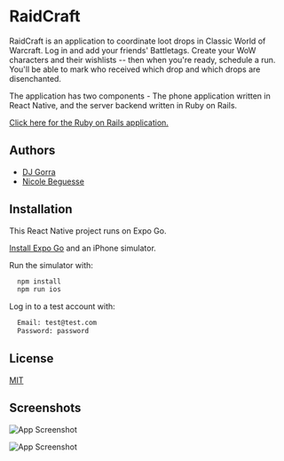 
# RaidCraft

RaidCraft is an application to coordinate loot drops in Classic World of Warcraft. Log in and add your friends' Battletags. Create your WoW characters and their wishlists -- then when you're ready, schedule a run. You'll be able to mark who received which drop and which drops are disenchanted.

The application has two components - The phone application written in React Native, and the server backend written in Ruby on Rails.

[Click here for the Ruby on Rails application.](https://github.com/djgorra/wow-app)


## Authors

- [DJ Gorra](https://www.github.com/djgorra)
- [Nicole Beguesse](https://github.com/perryb)


## Installation

This React Native project runs on Expo Go. 

[Install Expo Go](https://docs.expo.dev/get-started/expo-go/) and an iPhone simulator.

Run the simulator with:

```bash
  npm install
  npm run ios
```

Log in to a test account with:


```bash
  Email: test@test.com
  Password: password
```
    
## License

[MIT](https://choosealicense.com/licenses/mit/)


## Screenshots

![App Screenshot](https://wow-app-rails-5c78013cc11c.herokuapp.com/screenshots/login.png)

![App Screenshot](https://wow-app-rails-5c78013cc11c.herokuapp.com/screenshots/home.png)


